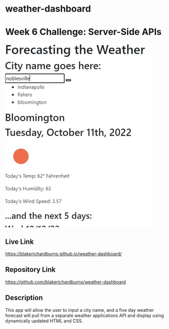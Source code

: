 # weather-dashboard
# Week 6 Challenge: Server-Side APIs

![Alt text](./assets/screenshot.JPG "Screenshot")

## Live Link
https://blakerichardburns.github.io/weather-dashboard/

## Repository Link
https://github.com/blakerichardburns/weather-dashboard

## Description
This app will allow the user to input a city name, and a five day weather forecast will pull from a separate weather applications API and display using dynamically updated HTML and CSS.
